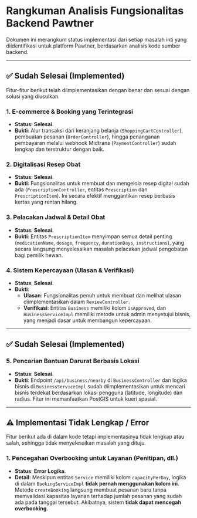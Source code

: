 # Rangkuman Analisis Fungsionalitas Backend Pawtner

Dokumen ini merangkum status implementasi dari setiap masalah inti yang diidentifikasi untuk platform Pawtner, berdasarkan analisis kode sumber backend.

---

## ✅ Sudah Selesai (Implemented)

Fitur-fitur berikut telah diimplementasikan dengan benar dan sesuai dengan solusi yang diusulkan.

### 1. E-commerce & Booking yang Terintegrasi
- **Status**: **Selesai**.
- **Bukti**: Alur transaksi dari keranjang belanja (`ShoppingCartController`), pembuatan pesanan (`OrderController`), hingga penanganan pembayaran melalui webhook Midtrans (`PaymentController`) sudah lengkap dan terstruktur dengan baik.

### 2. Digitalisasi Resep Obat
- **Status**: **Selesai**.
- **Bukti**: Fungsionalitas untuk membuat dan mengelola resep digital sudah ada (`PrescriptionController`, entitas `Prescription` dan `PrescriptionItem`). Ini secara efektif menggantikan resep berbasis kertas yang rentan hilang.

### 3. Pelacakan Jadwal & Detail Obat
- **Status**: **Selesai**.
- **Bukti**: Entitas `PrescriptionItem` menyimpan semua detail penting (`medicationName`, `dosage`, `frequency`, `durationDays`, `instructions`), yang secara langsung menyelesaikan masalah pelacakan jadwal pengobatan bagi pemilik hewan.

### 4. Sistem Kepercayaan (Ulasan & Verifikasi)
- **Status**: **Selesai**.
- **Bukti**:
    - **Ulasan**: Fungsionalitas penuh untuk membuat dan melihat ulasan diimplementasikan dalam `ReviewController`.
    - **Verifikasi**: Entitas `Business` memiliki kolom `isApproved`, dan `BusinessServiceImpl` memiliki metode untuk admin menyetujui bisnis, yang menjadi dasar untuk membangun kepercayaan.

---

## ✅ Sudah Selesai (Implemented)

### 5. Pencarian Bantuan Darurat Berbasis Lokasi
- **Status**: **Selesai**.
- **Bukti**: Endpoint `/api/business/nearby` di `BusinessController` dan logika bisnis di `BusinessServiceImpl` sudah diimplementasikan untuk mencari bisnis terdekat berdasarkan lokasi pengguna (latitude, longitude) dan radius. Fitur ini memanfaatkan PostGIS untuk kueri spasial.

---

## ⚠️ Implementasi Tidak Lengkap / Error

Fitur berikut ada di dalam kode tetapi implementasinya tidak lengkap atau salah, sehingga tidak menyelesaikan masalah yang dituju.

### 1. Pencegahan Overbooking untuk Layanan (Penitipan, dll.)
- **Status**: **Error Logika**.
- **Detail**: Meskipun entitas `Service` memiliki kolom `capacityPerDay`, logika di dalam `BookingServiceImpl` **tidak pernah menggunakan kolom ini**. Metode `createBooking` langsung membuat pesanan baru tanpa memvalidasi kapasitas layanan terhadap jumlah pesanan yang sudah ada pada tanggal tersebut. Akibatnya, sistem **tidak dapat mencegah overbooking**.